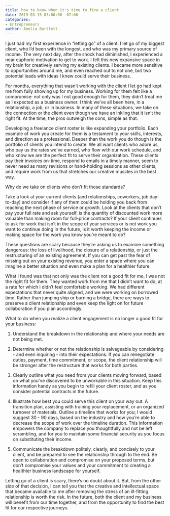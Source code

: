 ```yaml
---
title: how to know when it's time to fire a client
date: 2019-03-15 03:00:00 -07:00
categories:
- Entrepreneurs
author: Amelia Bartlett
---
```


I just had my first experience in “letting go” of a client. I let go of my biggest client, who I’d been with the longest, and who was my primary source of income. The very next day, after the shock had diminished, I experienced a near euphoric motivation to get to work. I felt this new expansive space in my brain for creatively serving my existing clients. I became more sensitive to opportunities around me, and even reached out to not one, but two potential leads with ideas I knew could serve their business.

For months, everything that wasn’t working with the client I let go had kept me from fully showing up for my business. Working for them felt like a compromise: not only was I not good enough for them, they didn’t treat me as I expected as a business owner. I think we’ve all been here, in a relationship, a job, or in business. In many of these situations, we take on the connection or the client even though we have an inkling that it isn’t the right fit. At the time, the pros outweigh the cons, simple as that. 

Developing a freelance client roster is like expanding your portfolio. Each example of work you create for them is a testament to your skills, interests, and direction as a professional. Deeper than the work you do though is the portfolio of clients you intend to create. We all want clients who adore us, who pay us the rates we've earned, who flow with our work schedule, and who know we are the perfect fit to serve their organization. These clients pay their invoices on-time, respond to emails in a timely manner, seem to never need as many revisions or hand-holding sessions as other clients, and require work from us that stretches our creative muscles in the best way. 

Why do we take on clients who don’t fit those standards? 

Take a look at your current clients (and relationships, coworkers, job day-to-day) and consider if any of them could be holding you back from reaching the next phase of service or growth. Look at the clients that don’t pay your full rate and ask yourself, is the quantity of discounted work more valuable than making room for full-price contracts? If your client continues to ask for work that isn’t in the scope of your services or is not work you want to continue doing in the future, is it worth keeping the income or making space for the work you know you’re meant to do? 

These questions are scary because they’re asking us to examine something dangerous: the loss of livelihood, the closure of a relationship, or just the restructuring of an existing agreement. If you can get past the fear of missing out on your existing revenue, you enter a space where you can imagine a better situation and even make a plan for a healthier future.

What I found was that not only was the client not a good fit for me, I was not the right fit for them. They wanted work from me that I didn’t want to do; at a rate for which I didn’t feel comfortable working. We had different expectations that never quite aligned, and we were working on borrowed time. Rather than jumping ship or burning a bridge, there are ways to preserve a client relationship and even keep the light on for future collaboration if you plan accordingly. 

What to do when you realize a client engagement is no longer a good fit for your business: 

1. Understand the breakdown in the relationship and where your needs are not being met. 

2. Determine whether or not the relationship is salvageable by considering - and even inquiring - into their expectations. If you can renegotiate duties, payment, time commitment, or scope, the client relationship will be stronger after the restructure that works for both parties. 

3. Clearly outline what you need from your clients moving forward, based on what you’ve discovered to be unworkable in this situation. Keep this information handy as you begin to refill your client roster, and as you consider potential contracts in the future.

4. Illustrate how best you could serve this client on your way out. A transition plan, assisting with training your replacement, or an organized turnover of materials. Outline a timeline that works for you; I would suggest 30 - 90 days, based on the industry and how you’re able to decrease the scope of work over the timeline duration. This information empowers the company to replace you thoughtfully and not be left scrambling, and for you to maintain some financial security as you focus on substituting their income. 

5. Communicate the breakdown politely, clearly, and concisely to your client, and be prepared to see the relationship through to the end.  Be open to collaboration and compromise on your proposed terms, but don’t compromise your values and your commitment to creating a healthier business landscape for yourself. 

Letting go of a client is scary, there’s no doubt about it. But, from the other side of that decision, I can tell you that the creative and intellectual space that became available to me after removing the stress of an ill-fitting relationship is worth the risk. In the future, both the client and my business will benefit from our time together, and from the opportunity to find the best fit for our respective journeys. 